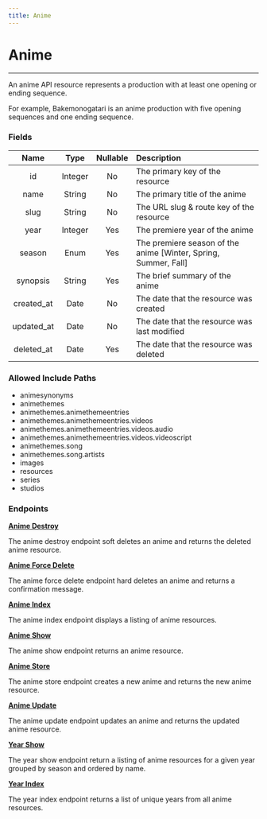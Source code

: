 ```yaml
---
title: Anime
---
```


# Anime

---

An anime API resource represents a production with at least one opening or ending sequence.

For example, Bakemonogatari is an anime production with five opening sequences and one ending sequence.

### Fields

|    Name    |  Type   | Nullable | Description                                                     |
| :--------: | :-----: | :------: | :-------------------------------------------------------------- |
| id         | Integer | No       | The primary key of the resource                                 |
| name       | String  | No       | The primary title of the anime                                  |
| slug       | String  | No       | The URL slug & route key of the resource                        |
| year       | Integer | Yes      | The premiere year of the anime                                  |
| season     | Enum    | Yes      | The premiere season of the anime [Winter, Spring, Summer, Fall] |
| synopsis   | String  | Yes      | The brief summary of the anime                                  |
| created_at | Date    | No       | The date that the resource was created                          |
| updated_at | Date    | No       | The date that the resource was last modified                    |
| deleted_at | Date    | Yes      | The date that the resource was deleted                          |

### Allowed Include Paths

* animesynonyms
* animethemes
* animethemes.animethemeentries
* animethemes.animethemeentries.videos
* animethemes.animethemeentries.videos.audio
* animethemes.animethemeentries.videos.videoscript
* animethemes.song
* animethemes.song.artists
* images
* resources
* series
* studios

### Endpoints

**[Anime Destroy](/wiki/anime/destroy/)**

The anime destroy endpoint soft deletes an anime and returns the deleted anime resource.

**[Anime Force Delete](/wiki/anime/forceDelete/)**

The anime force delete endpoint hard deletes an anime and returns a confirmation message.

**[Anime Index](/wiki/anime/index/)**

The anime index endpoint displays a listing of anime resources.

**[Anime Show](/wiki/anime/show/)**

The anime show endpoint returns an anime resource.

**[Anime Store](/wiki/anime/store/)**

The anime store endpoint creates a new anime and returns the new anime resource.

**[Anime Update](/wiki/anime/update/)**

The anime update endpoint updates an anime and returns the updated anime resource.

**[Year Show](/wiki/animeyear/show/)**

The year show endpoint return a listing of anime resources for a given year grouped by season and ordered by name.

**[Year Index](/wiki/animeyear/index/)**

The year index endpoint returns a list of unique years from all anime resources.
